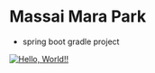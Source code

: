 # Massai Mara Park

+ spring boot gradle project

[![Hello, World!!](https://github.com/limjongheok/massai_mara_park01/actions/workflows/01helloworld.yaml/badge.svg)](https://github.com/itcen-tutor/massai_mara_park01/actions/workflows/01helloworld.yaml)
